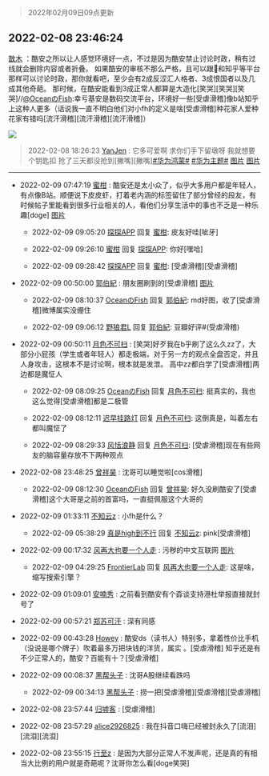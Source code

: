 > 2022年02月09日09点更新
<link rel="stylesheet" href="https://cdn.jsdelivr.net/gh/taotie6/sampleJSON@main/css/photo_show.css">
<meta name="referrer" content="no-referrer" />


 ## 2022-02-08 23:46:24 

 [㪚木](https://www.coolapk.com/feed/33403969?shareKey=MGI1ZGE3NzQ0MWMxNjIwMjkzNDA~) ：酷安之所以让人感觉环境好一点，不过是因为酷安禁止讨论时政，稍有过线就会删除内容或者折叠。
如果酷安的审核不那么严格，且可以跟🧣和知乎等平台那样可以讨论时政，那你就看吧，至少会有2成反涩汇人格者、3成恨国者以及几成其他奇葩。
那时候<!--break-->，在酷安能看到3成正常人都算是大造化[笑哭][笑哭][笑哭]//<a class="feed-link-uname" href="/u/OceanのFish">@OceanのFish</a>:幸亏基安是数码交流平台，环境好一些[受虐滑稽]像b站知乎上这种人更多（话说我一直不明白他们对小fh的定义是啥[受虐滑稽]种花家人爱种花家有错吗[流汗滑稽][流汗滑稽][流汗滑稽]） 

<div class="album">
<img class="img-item" src="http://image.coolapk.com/feed/2019/0507/23/1081091_4586_1095@230x167.gif" />
</div>

> 2022-02-08 18:26:23 
> [YanJen](https://www.coolapk.com/feed/33395941?shareKey=NmYzN2ZjYmJiZTlhNjIwMjkzNDA~) : 它多可爱啊 求你们手下留墩呀 我就想要个钥匙扣 抢了三天都没抢到[撇嘴][撇嘴]<a class="feed-link-tag" href="/t/华为鸿蒙?type=0">#华为鸿蒙#</a> <a class="feed-link-tag" href="/t/华为主题?type=0">#华为主题#</a> 
[图片](http://image.coolapk.com/feed/2022/0208/18/3716574_fe2a5e7a_5771_8795_948@1080x2340.jpeg)
[图片](http://image.coolapk.com/feed/2022/0208/18/3716574_77b9f09c_5771_8806_743@1080x2340.jpeg)

 ------- 

- 2022-02-09 07:47:19 [蜜柑](uid=1097842) : 酷安还是太小众了，似乎大多用户都是年轻人，有点像B站。顺便说下皮皮虾，打着老内涵的标签留住了部分曾经的段友，有时候帖子里能看到很多行业相关的人，看他们分享生活中的事也不乏是一种乐趣[doge] [图片](http://image.coolapk.com/feed/2022/0209/07/1097842_4d7b9730_4038_0551_516@1080x7250.jpeg)

    - 2022-02-09 09:05:20 [探探APP](uid=3550234) 回复 [蜜柑](uid=1097842): 皮友好哇[呲牙] 

    - 2022-02-09 09:26:10 [蜜柑](uid=1097842) 回复 [探探APP](uid=3550234): 你好[嘿哈] 

    - 2022-02-09 09:28:42 [探探APP](uid=3550234) 回复 [蜜柑](uid=1097842): [受虐滑稽][受虐滑稽] 

- 2022-02-09 00:50:00 [郭伯紀](uid=2859803) : 朋友圈刷到的[受虐滑稽] [图片](http://image.coolapk.com/feed/2022/0208/20/2859803_cf84df20_1669_9437_324@960x1590.jpeg)

    - 2022-02-09 08:10:37 [OceanのFish](uid=762069) 回复 [郭伯紀](uid=2859803): md好图，收了[受虐滑稽]微博属实没绷住 

    - 2022-02-09 09:06:12 [野狼君L](uid=935230) 回复 [郭伯紀](uid=2859803): 豆瓣好评#(受虐滑稽) 

- 2022-02-09 00:50:11 [月色不可扫](uid=3639201) : [笑哭]好歹我在b乎刷了这么久zz了，大部分小屁孩（学生或者年轻人）都走极端，对于另一方的观点全盘否定，并且人身攻击，这根本不是讨论啊，根本就是发泄。
高中zz都白学了[受虐滑稽]两边都是魔怔人 

    - 2022-02-09 08:09:25 [OceanのFish](uid=762069) 回复 [月色不可扫](uid=3639201): 挺真实的，我也这么觉得[受虐滑稽]都是二极管 

    - 2022-02-09 08:12:11 [迟早挂路灯](uid=874366) 回复 [月色不可扫](uid=3639201): 这倒真是，叫着左右都叫魔怔了 

    - 2022-02-09 08:29:33 [风恬浪静](uid=2415886) 回复 [月色不可扫](uid=3639201): [受虐滑稽]现在有些网友的脑容量存放不下两种观点 

- 2022-02-08 23:48:25 [曾祥昊](uid=6695078) : 沈哥可以睡觉啦[cos滑稽] 

    - 2022-02-09 08:12:30 [OceanのFish](uid=762069) 回复 [曾祥昊](uid=6695078): 好久没刷酷安了[受虐滑稽]这个大哥是之前的首富吗，一直挺佩服这个大哥的 

- 2022-02-09 01:33:11 [不知云z](uid=5657858) : 小fh是什么？ 

    - 2022-02-09 05:38:29 [真是high到不行](uid=3045114) 回复 [不知云z](uid=5657858): pink[受虐滑稽] 

- 2022-02-09 00:17:32 [风再大也要一个人走](uid=1870992) : 污秽的中文互联网 [图片](http://image.coolapk.com/feed/2022/0209/00/1870992_f5116626_7051_5578_425@1080x1920.jpeg)

    - 2022-02-09 04:29:25 [FrontierLab](uid=2712621) 回复 [风再大也要一个人走](uid=1870992): 这是啥，缩写搜索引擎？ 

- 2022-02-09 01:09:01 [安喃秀](uid=2237599) : 之前看到酷安有个孬谈支持港杜举报直接就封号了 

- 2022-02-09 00:57:21 [郑苏可汗](uid=678781) : 深有同感 

- 2022-02-09 00:43:28 [Howey](uid=2814167) : 酷安ds（读书人）特别多，拿着性价比手机（没说是哪个牌子）吹着最多万把块钱的洋货，属实  。[受虐滑稽]
知乎还是有不少正常人的，酷安？百能有十？[受虐滑稽] 

- 2022-02-09 00:08:37 [黑帮头子](uid=2838832) : 沈哥A股继续看跌吗 

    - 2022-02-09 00:34:13 [黑帮头子](uid=2838832) : 捞一把[受虐滑稽][受虐滑稽][受虐滑稽] 

- 2022-02-08 23:57:44 [归墟客](uid=3287587) : [受虐滑稽] 

- 2022-02-08 23:57:29 [alice2926825](uid=1064232) : 我在抖音口嗨已经被封永久了[流泪][流泪][流泪] 

- 2022-02-08 23:55:15 [行至z](uid=582810) : 是因为大部分正常人不发声呢，还是真的有相当大比例的用户就是奇葩呢？沈哥你怎么看[doge笑哭] 

